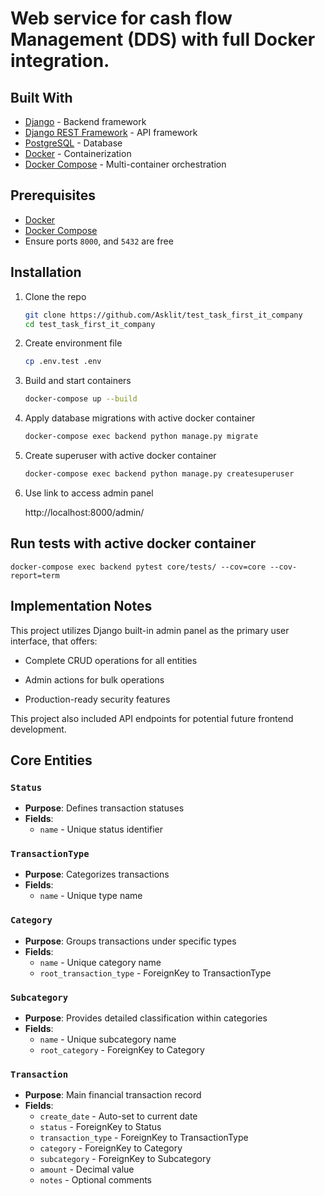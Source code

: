 # Web service for cash flow Management (DDS) with full Docker integration.

## Built With

- [Django](https://www.djangoproject.com/) - Backend framework
- [Django REST Framework](https://www.django-rest-framework.org/) - API framework
- [PostgreSQL](https://www.postgresql.org/) - Database
- [Docker](https://www.docker.com/) - Containerization
- [Docker Compose](https://docs.docker.com/compose/) - Multi-container orchestration

## Prerequisites

- [Docker](https://www.docker.com/get-started)
- [Docker Compose](https://docs.docker.com/compose/install/)
- Ensure ports `8000`, and `5432` are free

## Installation

1. Clone the repo
   ```bash
   git clone https://github.com/Asklit/test_task_first_it_company
   cd test_task_first_it_company
   ```
2. Create environment file
   ```bash
   cp .env.test .env
   ```
3. Build and start containers
   ```bash
   docker-compose up --build
   ```
4. Apply database migrations with active docker container
   ```bash
   docker-compose exec backend python manage.py migrate
   ```
5. Create superuser with active docker container
   
   ```bash
   docker-compose exec backend python manage.py createsuperuser
   ```
6. Use link to access admin panel
   
     http://localhost:8000/admin/


## Run tests with active docker container

   ```
   docker-compose exec backend pytest core/tests/ --cov=core --cov-report=term
   ```

## Implementation Notes

   This project utilizes Django built-in admin panel as the primary user interface, that offers:
   
- Complete CRUD operations for all entities
   
- Admin actions for bulk operations
   
- Production-ready security features
   
This project also included API endpoints for potential future frontend development.
   
## Core Entities

### `Status`
- **Purpose**: Defines transaction statuses
- **Fields**: 
  - `name` - Unique status identifier

### `TransactionType`
- **Purpose**: Categorizes transactions
- **Fields**:
  - `name` - Unique type name

### `Category`
- **Purpose**: Groups transactions under specific types
- **Fields**:
  - `name` - Unique category name
  - `root_transaction_type` - ForeignKey to TransactionType

### `Subcategory`
- **Purpose**: Provides detailed classification within categories
- **Fields**:
  - `name` - Unique subcategory name
  - `root_category` - ForeignKey to Category

### `Transaction`
- **Purpose**: Main financial transaction record
- **Fields**:
  - `create_date` - Auto-set to current date
  - `status` - ForeignKey to Status
  - `transaction_type` - ForeignKey to TransactionType
  - `category` - ForeignKey to Category
  - `subcategory` - ForeignKey to Subcategory
  - `amount` - Decimal value
  - `notes` - Optional comments
